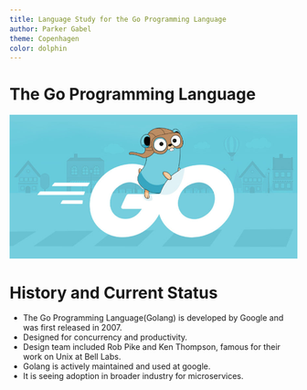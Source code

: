 ```yaml
---
title: Language Study for the Go Programming Language
author: Parker Gabel
theme: Copenhagen
color: dolphin
---
```


# The Go Programming Language

![Gotta Go Fast!](./GolangImage.jpg)

# History and Current Status

- The Go Programming Language(Golang) is developed by Google and was first released in 2007.
- Designed for concurrency and productivity.
- Design team included Rob Pike and Ken Thompson, famous for their work on Unix at Bell Labs.
- Golang is actively maintained and used at google.
- It is seeing adoption in broader industry for microservices.
